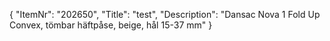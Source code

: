 {
  "ItemNr": "202650",
  "Title": "test",
  "Description": "Dansac Nova 1 Fold Up Convex, tömbar häftpåse, beige, hål 15-37 mm"
}